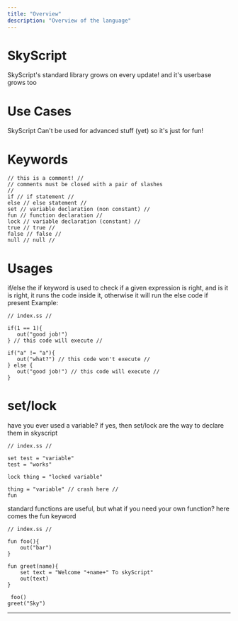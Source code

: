 ```yaml
---
title: "Overview"
description: "Overview of the language"
---
```

# SkyScript
SkyScript's standard library grows on every update! and it's userbase grows too
# Use Cases
SkyScript Can't be used for advanced stuff (yet) so it's just for fun!
# Keywords
```TS
// this is a comment! //
// comments must be closed with a pair of slashes
//
if // if statement //
else // else statement //
set // variable declaration (non constant) //
fun // function declaration //
lock // variable declaration (constant) //
true // true //
false // false //
null // null //
```
# Usages
if/else
the if keyword is used to check if a given expression is right, and is it is right, it runs the code inside it, otherwise it will run the else code if present
Example: 
```TS
// index.ss //

if(1 == 1){
   out("good job!")
} // this code will execute //

if("a" != "a"){
   out("what?") // this code won't execute //
} else {
   out("good job!") // this code will execute //
}
```
# set/lock
have you ever used a variable? if yes, then set/lock are the way to declare them in skyscript
```TS
// index.ss //

set test = "variable"
test = "works"

lock thing = "locked variable"

thing = "variable" // crash here //
fun
```
standard functions are useful, but what if you need your own function? here comes the fun keyword
```TS 
// index.ss //

fun foo(){
    out("bar")
}

fun greet(name){
    set text = "Welcome "+name+" To skyScript"
    out(text)
}
```

```TS
 foo() 
greet("Sky")
```
---